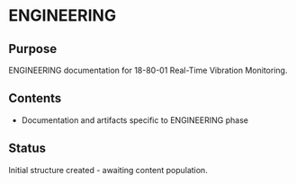 # ENGINEERING

## Purpose
ENGINEERING documentation for 18-80-01 Real-Time Vibration Monitoring.

## Contents
- Documentation and artifacts specific to ENGINEERING phase

## Status
Initial structure created - awaiting content population.

